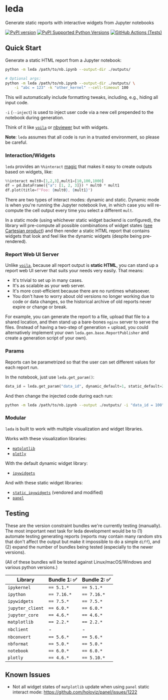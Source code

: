 # leda

Generate static reports with interactive widgets from Jupyter notebooks

[![PyPI version](https://badge.fury.io/py/leda.svg)](https://badge.fury.io/py/leda)
[![PyPI Supported Python Versions](https://img.shields.io/pypi/pyversions/leda.svg)](https://pypi.python.org/pypi/leda/)
[![GitHub Actions (Tests)](https://github.com/ansatzcapital/leda/workflows/Test/badge.svg)](https://github.com/ansatzcapital/leda)

## Quick Start

Generate a static HTML report from a Jupyter notebook:

```bash
python -m leda /path/to/nb.ipynb --output-dir ./outputs/

# Optional args:
python -m leda /path/to/nb.ipynb --output-dir ./outputs/ \
    -i "abc = 123" -k "other_kernel" --cell-timeout 100
```

This will automatically include formatting tweaks, including, e.g., hiding all input code.

`-i` (`--inject`) is used to inject user code via a new cell prepended to the notebook during generation.

Think of it like [`voila`](https://voila.readthedocs.io/en/stable/using.html)
or [nbviewer](https://nbviewer.org/) but with widgets.

**Note**: `leda` assumes that all code is run in a trusted environment, so please be careful.

### Interaction/Widgets

`leda` provides an `%%interact` [magic](https://ipython.readthedocs.io/en/stable/interactive/magics.html)
that makes it easy to create outputs based on widgets, like:

```python
%%interact mult0=[1,2,3],mult1=[10,100,1000]
df = pd.DataFrame({"a": [1, 2, 3]}) * mult0 * mult1
df.plot(title=f"Foo: {mult0}, {mult1}")
```

There are two types of interact modes: dynamic and static. Dynamic mode is when you're running the Jupyter notebook
live, in which case you will re-compute the cell output every time you select a different `mult`.

In a static mode (using whichever static widget backend is configured), the library will pre-compute
all possible combinations of widget states ([see Cartesian product](https://en.wikipedia.org/wiki/Cartesian_product))
and then render a static HTML report that contains widgets that look and feel like the dynamic widgets
(despite being pre-rendered).

### Report Web UI Server

Unlike [`voila`](https://voila.readthedocs.io/en/stable/using.html), because all report output is **static HTML**,
you can stand up a report web UI server that suits your needs very easily. That means:
- It's trivial to set up in many cases.
- It's as scalable as your web server.
- It's more cost-efficient because there are no runtimes whatsoever.
- You don't have to worry about old versions no longer working due to code or data changes, so the historical
archive of old reports never expire or change or break.

For example, you can generate the report to a file, upload that file to a shared location, and then stand
up a bare-bones `nginx` server to serve the files. (Instead of having a two-step of generation + upload,
you could alternatively implement your own `leda.gen.base.ReportPublisher` and create a generation script of your own).

### Params

Reports can be parametrized so that the user can set different values for each report run.

In the notebook, just use `leda.get_param()`:

```python
data_id = leda.get_param("data_id", dynamic_default=1, static_default=2)
```

And then change the injected code during each run:

```bash
python -m leda /path/to/nb.ipynb --output ./outputs/ -i "data_id = 100"
```

### Modular

`leda` is built to work with multiple visualization and widget libraries.

Works with these visualization libraries:
- [`matplotlib`](https://matplotlib.org/)
- [`plotly`](https://plotly.com/python/)

With the default dynamic widget library:
- [`ipywidgets`](https://ipywidgets.readthedocs.io/en/stable/)

And with these static widget libraries:
- [`static_ipywidgets`](https://github.com/jakevdp/ipywidgets-static) (vendored and modified)
- [`panel`](https://panel.holoviz.org/)

## Testing

These are the version constraint bundles we're currently testing (manually). The most important next task for leda
development would be to (1) automate testing generating reports (reports may contain many random
strs that don't affect the output but make it impossible to do a simple `diff`), and (2) expand
the number of bundles being tested (especially to the newer versions).

(All of these bundles will be tested against Linux/macOS/Windows and various python versions.)

| Library          | Bundle 1: ✅ | Bundle 2: ✅ |
|------------------|-------------|-------------|
| `ipykernel`      | `== 5.1.*`  | `== 5.1.*`  |
| `ipython`        | `== 7.16.*` | `== 7.16.*` |
| `ipywidgets`     | `== 7.5.*`  | `== 7.5.*`  |
| `jupyter_client` | `== 6.0.*`  | `== 6.0.*`  |
| `jupyter_core`   | `== 4.6.*`  | `== 4.6.*`  |
| `matplotlib`     | `== 2.2.*`  | `== 2.2.*`  |
| `nbclient`       | -           | -           |
| `nbconvert`      | `== 5.6.*`  | `== 5.6.*`  |
| `nbformat`       | `== 5.0.*`  | `== 5.0.*`  |
| `notebook`       | `== 6.0.*`  | `== 6.0.*`  |
| `plotly`         | `== 4.6.*`  | `== 5.10.*` |

## Known Issues

- Not all widget states of `matplotlib` update when using `panel` static interact mode: https://github.com/holoviz/panel/issues/1222
